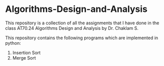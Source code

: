 # Algorithms-Design-and-Analysis

This repository is a collection of all the assignments that I have done in the class AT70.24 Algorithms Design and Analysis by Dr. Chaklam S.

This repository contains the following programs which are implemented in python:

1. Insertion Sort
2. Merge Sort
